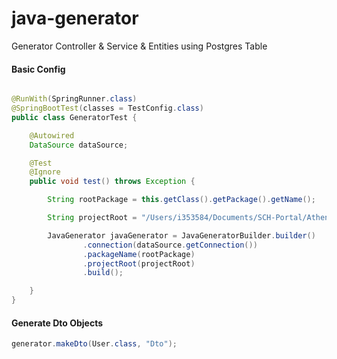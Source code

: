 # java-generator
Generator Controller &amp; Service &amp; Entities using Postgres Table


####  Basic Config

```java

@RunWith(SpringRunner.class)
@SpringBootTest(classes = TestConfig.class)
public class GeneratorTest {

    @Autowired
    DataSource dataSource;

    @Test
    @Ignore
    public void test() throws Exception {

        String rootPackage = this.getClass().getPackage().getName();

        String projectRoot = "/Users/i353584/Documents/SCH-Portal/Athena";

        JavaGenerator javaGenerator = JavaGeneratorBuilder.builder()
                .connection(dataSource.getConnection())
                .packageName(rootPackage)
                .projectRoot(projectRoot)
                .build();

    }
}
```

#### Generate Dto Objects

```java
generator.makeDto(User.class, "Dto");
```
